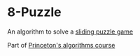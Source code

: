 # 8-Puzzle

An algorithm to solve a [sliding puzzle game](https://en.wikipedia.org/wiki/15_puzzle)

Part of [Princeton's algorithms course](http://coursera.cs.princeton.edu/algs4/assignments/8puzzle.html)